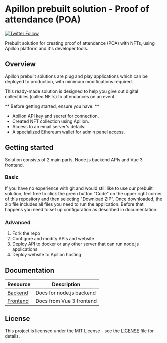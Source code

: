 # Apillon prebuilt solution - Proof of attendance (POA)

[![Twitter Follow](https://img.shields.io/twitter/follow/Apillon?style=social)](https://twitter.com/intent/follow?screen_name=Apillon)

Prebuilt solution for creating proof of attendance (POA) with NFTs, using Apillon platform and it's developer tools.

## Overview

Apillon prebuilt solutions are plug and play applications which can be deployed to production, with minimum modifications required.

This ready-made solution is designed to help you give out digital collectibles (called NFTs) to attendances on an event.

** Before getting started, ensure you have: **

- Apillon API key and secret for connection.
- Created NFT collection using Apillon.
- Access to an email server's details.
- A specialized Ethereum wallet for admin panel access.

## Getting started

Solution consists of 2 main parts, Node.js backend APIs and Vue 3 frontend.

### Basic

If you have no experience with git and would still like to use our prebuilt solution, feel free to click the green button "Code" on the upper right corner of this repository and then selecting "Download ZIP".
Once downloaded, the zip file includes all files you need to run the application. Before that happens you need to set up configuration as described in documentation.

### Advanced

1. Fork the repo
2. Configure and modify APIs and website
3. Deploy API to docker or any other server that can run node.js applications
4. Deploy website to Apillon hosting

## Documentation

| Resource                       | Description              |
| ------------------------------ | ------------------------ |
| [Backend](backend/README.md)   | Docs for node.js backend |
| [Frontend](frontend/README.md) | Docs from Vue 3 frontend |

## License

This project is licensed under the MIT License - see the [LICENSE](/LICENSE) file for details.
